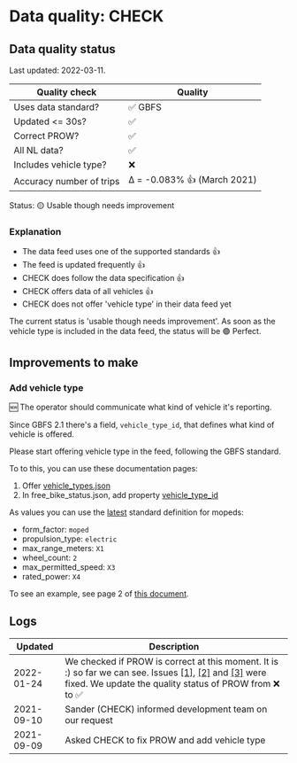 # Data quality: CHECK

## Data quality status

Last updated: 2022-03-11.

| **Quality check**           | **Quality**
| --                          | --          |
| Uses data standard?         | ✅ GBFS
| Updated <= 30s?             | ✅
| Correct PROW?               | ✅
| All NL data?                | ✅
| Includes vehicle type?      | ❌
| Accuracy number of trips    | Δ = -0.083% 👍 (March 2021)

Status: 🟡 Usable though needs improvement

### Explanation

- The data feed uses one of the supported standards 👍
- The feed is updated frequently 👍
- CHECK does follow the data specification 👍
- CHECK offers data of all vehicles 👍
- CHECK does not offer 'vehicle type' in their data feed yet

The current status is 'usable though needs improvement'. As soon as the vehicle type is included in the data feed, the status will be 🟢 Perfect.

## Improvements to make

### Add vehicle type

🆕 The operator should communicate what kind of vehicle it's reporting. 

Since GBFS 2.1 there's a field, `vehicle_type_id`, that defines what kind of vehicle is offered.

Please start offering vehicle type in the feed, following the GBFS standard.

To to this, you can use these documentation pages: 

1. Offer [vehicle_types.json](https://github.com/NABSA/gbfs/blob/master/gbfs.md#vehicle_typesjson-added-in-v21)
2. In free_bike_status.json, add property [vehicle_type_id](https://github.com/NABSA/gbfs/blob/master/gbfs.md#free_bike_statusjson)

As values you can use the [latest](https://github.com/NABSA/gbfs/pull/370) standard definition for mopeds:

- form_factor: `moped`
- propulsion_type: `electric`
- max_range_meters: `X1`
- wheel_count: `2`
- max_permitted_speed: `X3`
- rated_power: `X4`

To see an example, see page 2 of [this document](https://docs.google.com/document/d/1P_oDBnFvr9qzo0_5YbnrCDYptFQV9ZUOJGfi8ACD1GE/edit?usp=sharing).

## Logs

| Updated    | Description
| ----       | ---
| 2022-01-24 | We checked if PROW is correct at this moment. It is :)  so far we can see. Issues [[1]](https://github.com/Stichting-CROW/dashboarddeelmobiliteit-datakwaliteit/issues/9), [[2]](https://github.com/Stichting-CROW/dashboarddeelmobiliteit-datakwaliteit/issues/10) and [[3]](https://github.com/Stichting-CROW/dashboarddeelmobiliteit-datakwaliteit/issues/11) were fixed. We update the quality status of PROW from ❌ to ✅
| 2021-09-10 | Sander (CHECK) informed development team on our request
| 2021-09-09 | Asked CHECK to fix PROW and add vehicle type
